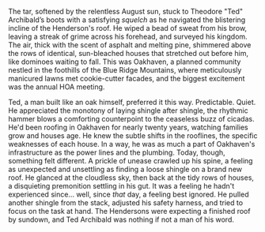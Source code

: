 The tar, softened by the relentless August sun, stuck to Theodore "Ted" Archibald’s boots with a satisfying *squelch* as he navigated the blistering incline of the Henderson's roof. He wiped a bead of sweat from his brow, leaving a streak of grime across his forehead, and surveyed his kingdom. The air, thick with the scent of asphalt and melting pine, shimmered above the rows of identical, sun-bleached houses that stretched out before him, like dominoes waiting to fall. This was Oakhaven, a planned community nestled in the foothills of the Blue Ridge Mountains, where meticulously manicured lawns met cookie-cutter facades, and the biggest excitement was the annual HOA meeting.

Ted, a man built like an oak himself, preferred it this way. Predictable. Quiet. He appreciated the monotony of laying shingle after shingle, the rhythmic hammer blows a comforting counterpoint to the ceaseless buzz of cicadas. He'd been roofing in Oakhaven for nearly twenty years, watching families grow and houses age. He knew the subtle shifts in the rooflines, the specific weaknesses of each house. In a way, he was as much a part of Oakhaven's infrastructure as the power lines and the plumbing. Today, though, something felt different. A prickle of unease crawled up his spine, a feeling as unexpected and unsettling as finding a loose shingle on a brand new roof. He glanced at the cloudless sky, then back at the tidy rows of houses, a disquieting premonition settling in his gut. It was a feeling he hadn't experienced since... well, since *that* day, a feeling best ignored. He pulled another shingle from the stack, adjusted his safety harness, and tried to focus on the task at hand. The Hendersons were expecting a finished roof by sundown, and Ted Archibald was nothing if not a man of his word.
